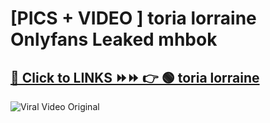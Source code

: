
 # [PICS + VIDEO ] toria lorraine Onlyfans Leaked mhbok

## <h2><a href="https://clipsfans.com/toria_lorraine&ref=git">🔗 Click to LINKS ⏩⏩ 👉 🟢 toria lorraine </a></h2>

<a href="https://clipsfans.com/toria_lorraine&ref=git" rel="nofollow" data-target="animated-image.originalLink"><img src="https://i.ibb.co.com/xMMVF88/686577567.gif" alt="Viral Video Original" style="max-width: 100%; display: inline-block;" data-target="animated-image.originalImage"></a>

